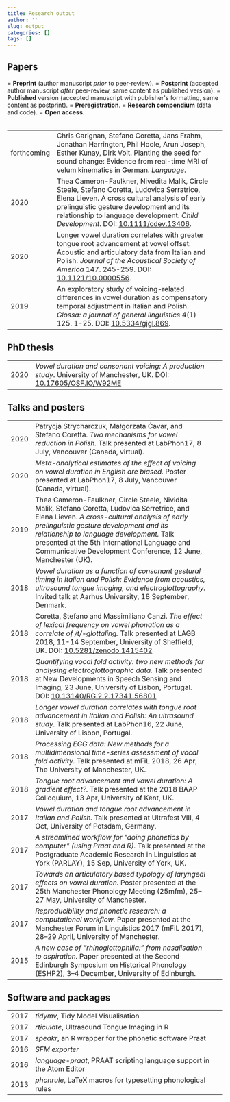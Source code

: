 ```yaml
---
title: Research output
author: ''
slug: output
categories: []
tags: []
---
```


<h2>Papers</h2>

<span style="display: block" id="osi-notice">
  <span class="osi-preprint"></span> = <b>Preprint</b> (author manuscript <em>prior</em> to peer-review).
  <span class="osi-postprint"></span> = <b>Postprint</b> (accepted author manuscript <em>after</em> peer-review, same content as published version).
  <span class="osi-published"></span> = <b>Published</b> version (accepted manuscript with publisher's formatting, same content as postprint).
  <span class="osi-prereg"></span> = <b>Preregistration</b>.
  <span class="osi-compendium"></span> = <b>Research compendium</b> (data and code). <i class="fa fa-lock-open"></i> = <b>Open access</b>.
</span>

<br>

<table>
<tr>
    <td>forthcoming</td>
    <td>
    Chris Carignan, Stefano Coretta, Jans Frahm, Jonathan Harrington, Phil Hoole, Arun Joseph, Esther Kunay, Dirk Voit. Planting the seed for sound change: Evidence from real-time MRI of velum kinematics in German. <em>Language</em>.
    <br>
    <a class="osi" href=https://github.com/ChristopherCarignan/journal-articles/tree/master/rtMRI-velum target="_blank"><span class="osi-compendium"></span></a>
    </td>
    <td></td>
  </tr>
  <tr>
    <td>2020</td>
    <td>
    Thea Cameron-Faulkner, Nivedita Malik, Circle Steele, Stefano Coretta, Ludovica Serratrice, Elena Lieven. A cross cultural analysis of early prelinguistic gesture development and its relationship to language development. <em>Child Development</em>. DOI: <a href="http://doi.org/10.1111/cdev.13406" target="_blank">10.1111/cdev.13406</a>.
    <br>
    <a class="osi" href=https://doi.org/10.1111/cdev.13406 target="_blank"><span class="osi-published"></span></a>
    </td>
    <td><i class="fa fa-lock-open"></i></td>
  </tr>
  <tr>
    <td>2020</td>
    <td>
    Longer vowel duration correlates with greater tongue root advancement at vowel offset: Acoustic and articulatory data from Italian and Polish. <em>Journal of the Acoustical Society of America</em> 147. 245-259. DOI: <a href="http://doi.org/10.1121/10.0000556" target="_blank">10.1121/10.0000556</a>.
    <br>
    <a class="osi" href=https://doi.org/10.31219/osf.io/zrqyx target="_blank"><span class="osi-postprint"></span></a>
    <a class="osi" href=http://doi.org/10.1121/10.0000556 target="_blank"><span class="osi-published"></span></a>
    <a class="osi" href=https://osf.io/d245b/ target="_blank"><span class="osi-compendium"></span></a>
    </td>
    <td></td>
  </tr>
  <tr>
    <td>2019</td>
    <td>
    An exploratory study of voicing-related differences in vowel duration as compensatory temporal adjustment in Italian and Polish. <em>Glossa: a journal of general linguistics</em> 4(1) 125. 1-25. DOI: <a href="http://doi.org/10.5334/gjgl.869" target="_blank">10.5334/gjgl.869</a>.
    <br>
    <a class="osi" href=http://doi.org/10.5334/gjgl.869 target="_blank"><span class="osi-published"></span></a>
    <a class="osi" href=https://osf.io/bfyhr/ target="_blank"><span class="osi-compendium"></span></a>
    </td>
    <td><i class="fa fa-lock-open"></i></td>
  </tr>
</table>

<h2>PhD thesis</h2>

<table>
  <tr>
    <td>2020</td>
    <td><em>Vowel duration and consonant voicing: A production study</em>. University of Manchester, UK. DOI: <a href="http://doi.org/10.17605/OSF.IO/W92ME" target="_blank">10.17605/OSF.IO/W92ME</a></td>
    <td><a href=https://stefanocoretta.github.io/docs/pubs/coretta-phd-thesis.pdf target="_blank"><i class="fa fa-file-pdf"></i></a></td>
    <td><a class="osi" href=https://osf.io/w92me/ target="_blank"><span class="osi-compendium"></span></a></td>
  </tr>
</table>

<h2>Talks and posters</h2>

<table>
  <tr>
    <td>2020</td>
    <td>Patrycja Strycharczuk, Małgorzata Ćavar, and Stefano Coretta. <em>Two mechanisms for vowel reduction in Polish.</em> Talk presented at LabPhon17, 8 July, Vancouver (Canada, virtual).</td>
    <td></td>
    <td></td>
  </tr>
  <tr>
    <td>2020</td>
    <td><em>Meta-analytical estimates of the effect of voicing on vowel duration in English are biased.</em> Poster presented at LabPhon17, 8 July, Vancouver (Canada, virtual).</td>
    <td></td>
    <td><a class="osi" href=https://github.com/stefanocoretta/2020-labphon target="_blank"><span class="osi-compendium"></span></a></td>
  </tr>
  <tr>
    <td>2019</td>
    <td>Thea Cameron-Faulkner, Circle Steele, Nividita Malik, Stefano Coretta, Ludovica Serretrice, and Elena Lieven. <em>A cross-cultural analysis of early prelinguistic gesture development and its relationship to language development.</em> Talk presented at the 5th International Language and Communicative Development Conference, 12 June, Manchester (UK).</td>
    <td></td>
    <td></td>
  </tr>
  <tr>
    <td>2018</td>
    <td><em>Vowel duration as a function of consonant gestural timing in Italian and Polish: Evidence from acoustics, ultrasound tongue imaging, and electroglottography.</em> Invited talk at Aarhus University, 18 September, Denmark.</td>
    <td></td>
    <td></td>
  </tr>
  <tr>
    <td>2018</td>
    <td>Coretta, Stefano and Massimiliano Canzi. <em>The effect of lexical frequency on vowel phonation as a correlate of /t/-glottaling.</em> Talk presented at LAGB 2018, 11-14 September, University of Sheffield, UK. DOI: <a href="http://doi.org/10.5281/zenodo.1415402" target="_blank">10.5281/zenodo.1415402</a></td>
    <td><a href=https://github.com/stefanocoretta/2018-lagb/raw/master/presentation.pdf target="_blank"><i class="fa fa-file-pdf"></i></a></td>
    <td><a class="osi" href=https://github.com/stefanocoretta/2018-lagb target="_blank"><span class="osi-compendium"></span></a></td>
  </tr>
  <tr>
    <td>2018</td>
    <td><em>Quantifying vocal fold activity: two new methods for analysing electroglottographic data.</em> Talk presented at New Developments in Speech Sensing and Imaging, 23 June, University of Lisbon, Portugal. DOI: <a href="http://doi.org/10.13140/RG.2.2.17341.56801" target="_blank">10.13140/RG.2.2.17341.56801</a></td>
    <td><a href=https://www.researchgate.net/publication/325973208_Quantifying_vocal_fold_activity_Two_new_methods_for_analysing_electroglottographic_data" target="_blank"><i class="fa fa-file-pdf"></i></a></td>
    <td><a class="osi" href="https://osf.io/zvcgb/" target="_blank"><span class="osi-compendium"></span></a></td>
  </tr>
  <tr>
    <td>2018</td>
    <td><em>Longer vowel duration correlates with tongue root advancement in Italian and Polish: An ultrasound study.</em> Talk presented at LabPhon16, 22 June, University of Lisbon, Portugal.</td>
    <td><a href=https://www.researchgate.net/publication/325973221_Longer_vowel_duration_correlates_with_tongue_root_advancement_in_Italian_and_Polish_An_ultrasound_study" target="_blank"><i class="fa fa-file-pdf"></i></a></td>
    <td><a class="osi" href="https://github.com/stefanocoretta/2018-labphon" target="_blank"><span class="osi-compendium"></span></a></td>
  </tr>
  <tr>
    <td>2018</td>
    <td><em>Processing EGG data: New methods for a multidimensional time-series assessment of vocal fold activity.</em> Talk presented at mFiL 2018, 26 Apr, The University of Manchester, UK.</td>
    <td></td>
    <td></td>
  </tr>
  <tr>
    <td>2018</td>
    <td><em>Tongue root advancement and vowel duration: A gradient effect?.</em> Talk presented at the 2018 BAAP Colloquium, 13 Apr, University of Kent, UK.</td>
    <td><a href="https://www.researchgate.net/publication/324517901_Tongue_root_advancement_and_vowel_duration_A_gradient_effect" target="_blank"><i class="fa fa-file-pdf"></i></a></td>
    <td><a class="osi" href="https://github.com/stefanocoretta/2018-baap" target="_blank"><span class="osi-compendium"></span></a></td>
  </tr>
  <tr>
    <td>2017</td>
    <td><em>Vowel duration and tongue root advancement in Italian and Polish.</em> Talk presented at Ultrafest VIII, 4 Oct, University of Potsdam, Germany.</td>
    <td><a href="https://stefanocoretta.github.io/docs/pubs/2017-ultrafest.pdf" target="_blank"><i class="fa fa-file-pdf"></i></a></td>
    <td><a class="osi" href="https://github.com/stefanocoretta/2017-ultrafest" target="_blank"><span class="osi-compendium"></span></a></td>
  </tr>
  <tr>
    <td>2017</td>
    <td><em>A streamlined workflow for "doing phonetics by computer" (using Praat and R).</em> Talk presented at the Postgraduate Academic Research in Linguistics at York (PARLAY), 15 Sep, University of York, UK.</td>
    <td><a href="https://stefanocoretta.github.io/docs/pubs/2017-parlay.pdf" target="_blank"><i class="fa fa-file-pdf"></i></a></td>
    <td><a class="osi" href="https://github.com/stefanocoretta/speakr-demo" target="_blank"><span class="osi-compendium"></span></a></td>
  </tr>
  <tr>
    <td>2017</td>
    <td><em>Towards an articulatory based typology of laryngeal effects on vowel duration.</em> Poster presented at the 25th Manchester Phonology Meeting (25mfm), 25–27 May, University of Manchester.</td>
    <td><a href="https://stefanocoretta.github.io/docs/pubs/2017-mfm.pdf" target="_blank"><i class="fa fa-file-pdf"></i></a></td>
    <td><a class="osi" href="https://github.com/stefanocoretta/ma-thesis-york" target="_blank"><span class="osi-compendium"></span></a></td>
  </tr>
  <tr>
    <td>2017</td>
    <td><em>Reproducibility and phonetic research: a computational workflow.</em> Paper presented at the Manchester Forum in Linguistics 2017 (mFiL 2017), 28–29 April, University of Manchester.</td>
    <td><a href="http://nbviewer.jupyter.org/github/stefanocoretta/reproducible-phonetics/blob/master/slides.pdf" target="_blank"><i class="fa fa-file-pdf"></i></a></td>
    <td><a class="osi" href="https://github.com/stefanocoretta/reproducible-phonetics" target="_blank"><span class="osi-compendium"></span></a></td>
  </tr>
  <tr>
    <td>2015</td>
    <td><em>A new case of “rhinoglottophilia:” from nasalisation to aspiration.</em> Paper presented at the Second Edinburgh Symposium on Historical Phonology (ESHP2), 3–4 December, University of Edinburgh.</td>
    <td><a href="https://stefanocoretta.github.io/docs/pubs/2015-eshp.pdf" target="_blank"><i class="fa fa-file-pdf"></i></a></td>
    <td></td>
  </tr>
</table>

<h2>Software and packages</h2>

<table>
  <tr>
    <td>2017</td>
    <td><em>tidymv</em>, Tidy Model Visualisation</td>
    <td><a href="http://github.com/stefanocoretta/tidymv" target="_blank"><i class="fa fa-external-link-alt"></i></a></td>
  </tr>
  <tr>
    <td>2017</td>
    <td><em>rticulate</em>, Ultrasound Tongue Imaging in R</td>
    <td><a href="http://github.com/stefanocoretta/rticulate" target="_blank"><i class="fa fa-external-link-alt"></i></a></td>
  </tr>
  <tr>
    <td>2017</td>
    <td><em>speakr</em>, an R wrapper for the phonetic software Praat</td>
    <td><a href="https://github.com/stefanocoretta/speakr" target="_blank"><i class="fa fa-external-link-alt"></i></a></td>
  </tr>
  <tr>
    <td>2016</td>
    <td><em>SFM exporter</em></td>
    <td><a href="https://stefanocoretta.shinyapps.io/sfm-exporter/" target="_blank"><i class="fa fa-external-link-alt"></i></a></td>
  </tr>
  <tr>
    <td>2016</td>
    <td><em>language-praat</em>, PRAAT scripting language support in the Atom Editor</td>
    <td><a href="https://atom.io/packages/language-praat" target="_blank"><i class="fa fa-external-link-alt"></i></a></td>
  </tr>
  <tr>
    <td>2013</td>
    <td><em>phonrule</em>, LaTeX macros for typesetting phonological rules</td>
    <td><a href="https://www.ctan.org/pkg/phonrule" target="_blank"><i class="fa fa-external-link-alt"></i></a></td>
  </tr>
</table>

